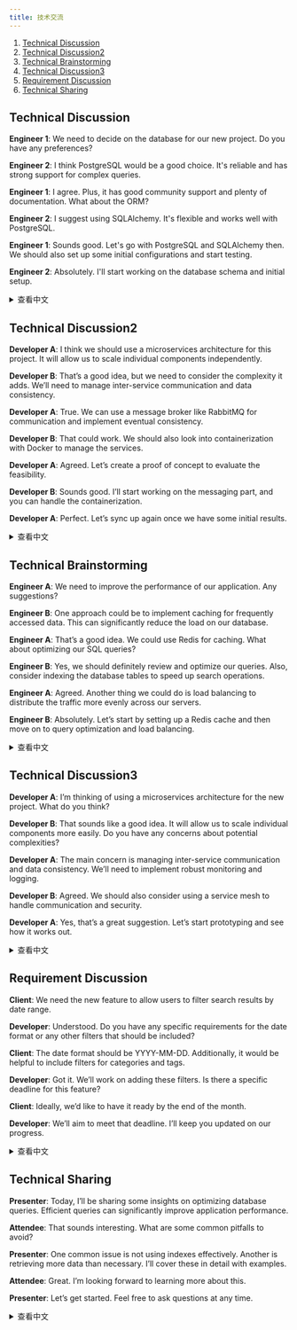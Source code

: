 ```yaml
---
title: 技术交流
---
```


1. [Technical Discussion](#technical-discussion)
1. [Technical Discussion2](#technical-discussion2)
1. [Technical Brainstorming](#technical-brainstorming)
1. [Technical Discussion3](#technical-discussion3)
1. [Requirement Discussion](#requirement-discussion)
1. [Technical Sharing](#technical-sharing)

## Technical Discussion

**Engineer 1**: We need to decide on the database for our new project. Do you have any preferences?

**Engineer 2**: I think PostgreSQL would be a good choice. It's reliable and has strong support for complex queries.

**Engineer 1**: I agree. Plus, it has good community support and plenty of documentation. What about the ORM?

**Engineer 2**: I suggest using SQLAlchemy. It's flexible and works well with PostgreSQL.

**Engineer 1**: Sounds good. Let's go with PostgreSQL and SQLAlchemy then. We should also set up some initial configurations and start testing.

**Engineer 2**: Absolutely. I'll start working on the database schema and initial setup.

<details>
<summary>查看中文</summary>
技术讨论

**工程师 1**: 我们需要为新项目决定数据库。你有任何偏好吗？

**工程师 2**: 我认为 PostgreSQL 是一个不错的选择。它可靠并且对复杂查询有很强的支持。

**工程师 1**: 我同意。而且，它有很好的社区支持和丰富的文档。ORM 呢？

**工程师 2**: 我建议使用 SQLAlchemy。它灵活并且与 PostgreSQL 配合得很好。

**工程师 1**: 听起来不错。那我们就选择 PostgreSQL 和 SQLAlchemy。我们还应该设置一些初始配置并开始测试。

**工程师 2**: 当然。我会开始处理数据库模式和初始设置。

</details>

## Technical Discussion2

**Developer A**: I think we should use a microservices architecture for this project. It will allow us to scale individual components independently.

**Developer B**: That’s a good idea, but we need to consider the complexity it adds. We’ll need to manage inter-service communication and data consistency.

**Developer A**: True. We can use a message broker like RabbitMQ for communication and implement eventual consistency.

**Developer B**: That could work. We should also look into containerization with Docker to manage the services.

**Developer A**: Agreed. Let’s create a proof of concept to evaluate the feasibility.

**Developer B**: Sounds good. I’ll start working on the messaging part, and you can handle the containerization.

**Developer A**: Perfect. Let’s sync up again once we have some initial results.

<details>
<summary>查看中文</summary>
技术讨论

**开发者 A**: 我认为我们应该为这个项目使用微服务架构。这将允许我们独立扩展各个组件。

**开发者 B**: 这是个好主意，但我们需要考虑它带来的复杂性。我们需要管理服务间的通信和数据一致性。

**开发者 A**: 确实如此。我们可以使用 RabbitMQ 这样的消息代理进行通信，并实现最终一致性。

**开发者 B**: 这可能可行。我们还应该研究使用 Docker 进行容器化来管理服务。

**开发者 A**: 同意。让我们创建一个概念验证来评估其可行性。

**开发者 B**: 听起来不错。我会开始处理消息部分，你可以处理容器化。

**开发者 A**: 完美。一旦我们有了一些初步结果，再同步一下。

</details>

## Technical Brainstorming

**Engineer A**: We need to improve the performance of our application. Any suggestions?

**Engineer B**: One approach could be to implement caching for frequently accessed data. This can significantly reduce the load on our database.

**Engineer A**: That’s a good idea. We could use Redis for caching. What about optimizing our SQL queries?

**Engineer B**: Yes, we should definitely review and optimize our queries. Also, consider indexing the database tables to speed up search operations.

**Engineer A**: Agreed. Another thing we could do is load balancing to distribute the traffic more evenly across our servers.

**Engineer B**: Absolutely. Let’s start by setting up a Redis cache and then move on to query optimization and load balancing.

<details>
<summary>查看中文</summary>
技术头脑风暴

**工程师 A**: 我们需要提高应用程序的性能。有什么建议吗？

**工程师 B**: 一个方法是为经常访问的数据实现缓存。这可以显著减少数据库的负载。

**工程师 A**: 这是个好主意。我们可以使用 Redis 进行缓存。优化我们的 SQL 查询怎么样？

**工程师 B**: 是的，我们应该审查并优化我们的查询。另外，考虑对数据库表进行索引以加快搜索操作。

**工程师 A**: 同意。我们还可以进行负载均衡，以更均匀地分配流量到我们的服务器上。

**工程师 B**: 绝对正确。让我们先设置 Redis 缓存，然后再进行查询优化和负载均衡。

</details>

## Technical Discussion3

**Developer A**: I’m thinking of using a microservices architecture for the new project. What do you think?

**Developer B**: That sounds like a good idea. It will allow us to scale individual components more easily. Do you have any concerns about potential complexities?

**Developer A**: The main concern is managing inter-service communication and data consistency. We’ll need to implement robust monitoring and logging.

**Developer B**: Agreed. We should also consider using a service mesh to handle communication and security.

**Developer A**: Yes, that’s a great suggestion. Let’s start prototyping and see how it works out.

<details>
<summary>查看中文</summary>
技术交流

**开发者 A**: 我在考虑为新项目使用微服务架构。你怎么看？

**开发者 B**: 听起来是个好主意。这样我们可以更容易地扩展各个组件。你对潜在的复杂性有任何担忧吗？

**开发者 A**: 主要担心的是管理服务间的通信和数据一致性。我们需要实施强大的监控和日志记录。

**开发者 B**: 同意。我们还应该考虑使用服务网格来处理通信和安全。

**开发者 A**: 是的，这是个很好的建议。让我们开始原型设计，看看效果如何。

</details>

## Requirement Discussion

**Client**: We need the new feature to allow users to filter search results by date range.

**Developer**: Understood. Do you have any specific requirements for the date format or any other filters that should be included?

**Client**: The date format should be YYYY-MM-DD. Additionally, it would be helpful to include filters for categories and tags.

**Developer**: Got it. We’ll work on adding these filters. Is there a specific deadline for this feature?

**Client**: Ideally, we’d like to have it ready by the end of the month.

**Developer**: We’ll aim to meet that deadline. I’ll keep you updated on our progress.

<details>
<summary>查看中文</summary>
需求讨论

**客户**: 我们需要新功能允许用户按日期范围筛选搜索结果。

**开发者**: 明白。您对日期格式或其他需要包含的筛选器有任何具体要求吗？

**客户**: 日期格式应为 YYYY-MM-DD。此外，包含类别和标签的筛选器会很有帮助。

**开发者**: 明白了。我们会着手添加这些筛选器。这个功能有具体的截止日期吗？

**客户**: 理想情况下，我们希望在月底前完成。

**开发者**: 我们会努力在截止日期前完成。我会随时向您汇报进展。

</details>

## Technical Sharing

**Presenter**: Today, I’ll be sharing some insights on optimizing database queries. Efficient queries can significantly improve application performance.

**Attendee**: That sounds interesting. What are some common pitfalls to avoid?

**Presenter**: One common issue is not using indexes effectively. Another is retrieving more data than necessary. I’ll cover these in detail with examples.

**Attendee**: Great. I’m looking forward to learning more about this.

**Presenter**: Let’s get started. Feel free to ask questions at any time.

<details>
<summary>查看中文</summary>
技术分享

**演讲者**: 今天，我将分享一些优化数据库查询的见解。高效的查询可以显著提高应用程序性能。

**参与者**: 听起来很有趣。有些什么常见的陷阱需要避免？

**演讲者**: 一个常见的问题是没有有效地使用索引。另一个是检索的数据比实际需要的多。我会详细讲解这些问题并提供示例。

**参与者**: 很好。我期待了解更多这方面的内容。

**演讲者**: 让我们开始吧。随时可以提问。

</details>
